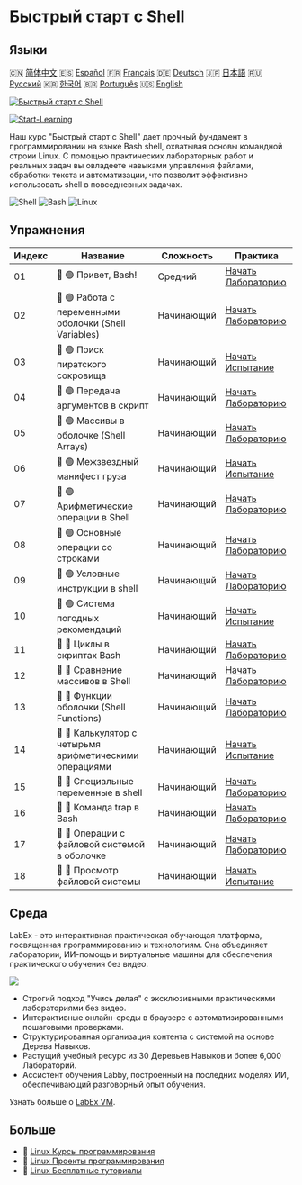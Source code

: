# Быстрый старт с Shell

## Языки

🇨🇳 [简体中文](README_zh.md) 🇪🇸 [Español](README_es.md) 🇫🇷 [Français](README_fr.md) 🇩🇪 [Deutsch](README_de.md) 🇯🇵 [日本語](README_ja.md) 🇷🇺 [Русский](README_ru.md) 🇰🇷 [한국어](README_ko.md) 🇧🇷 [Português](README_pt.md) 🇺🇸 [English](README.md) 

[![Быстрый старт с Shell](https://cover-creator.labex.io/quick-start-with-shell.png?lang=ru)](https://labex.io/ru/courses/quick-start-with-shell)

[![Start-Learning](https://img.shields.io/badge/Start-Learning-whitesmoke?style=for-the-badge)](https://labex.io/ru/courses/quick-start-with-shell)

Наш курс "Быстрый старт с Shell" дает прочный фундамент в программировании на языке Bash shell, охватывая основы командной строки Linux. С помощью практических лабораторных работ и реальных задач вы овладеете навыками управления файлами, обработки текста и автоматизации, что позволит эффективно использовать shell в повседневных задачах.

![Shell](https://img.shields.io/badge/Shell-whitesmoke?style=for-the-badge&logo=shell)
![Bash](https://img.shields.io/badge/Bash-whitesmoke?style=for-the-badge&logo=bash)
![Linux](https://img.shields.io/badge/Linux-whitesmoke?style=for-the-badge&logo=linux)


## Упражнения

|   Индекс | Название                                                | Сложность   | Практика                                                                                                                    |
|----------|---------------------------------------------------------|-------------|-----------------------------------------------------------------------------------------------------------------------------|
|       01 | 📖 🟢 Привет, Bash!                                     | Средний     | <a target='_blank' href='https://labex.io/ru/tutorials/linux-hello-bash-388809'>Начать Лабораторию</a>                      |
|       02 | 📖 🟢 Работа с переменными оболочки (Shell Variables)   | Начинающий  | <a target='_blank' href='https://labex.io/ru/tutorials/shell-working-with-shell-variables-388810'>Начать Лабораторию</a>    |
|       03 | 🎯 🟢 Поиск пиратского сокровища                        | Начинающий  | <a target='_blank' href='https://labex.io/ru/tutorials/shell-finding-the-pirate-s-treasure-388807'>Начать Испытание</a>     |
|       04 | 📖 🟢 Передача аргументов в скрипт                      | Начинающий  | <a target='_blank' href='https://labex.io/ru/tutorials/shell-passing-arguments-to-the-script-388811'>Начать Лабораторию</a> |
|       05 | 📖 🟢 Массивы в оболочке (Shell Arrays)                 | Начинающий  | <a target='_blank' href='https://labex.io/ru/tutorials/shell-shell-arrays-388812'>Начать Лабораторию</a>                    |
|       06 | 🎯 🟢 Межзвездный манифест груза                        | Начинающий  | <a target='_blank' href='https://labex.io/ru/tutorials/shell-interstellar-cargo-manifest-388869'>Начать Испытание</a>       |
|       07 | 📖 🟢 Арифметические операции в Shell                   | Начинающий  | <a target='_blank' href='https://labex.io/ru/tutorials/shell-arithmetic-operations-in-shell-388813'>Начать Лабораторию</a>  |
|       08 | 📖 🟢 Основные операции со строками                     | Начинающий  | <a target='_blank' href='https://labex.io/ru/tutorials/shell-basic-string-operations-388814'>Начать Лабораторию</a>         |
|       09 | 📖 🟢 Условные инструкции в shell                       | Начинающий  | <a target='_blank' href='https://labex.io/ru/tutorials/linux-conditional-statements-in-shell-388815'>Начать Лабораторию</a> |
|       10 | 🎯 🟢 Система погодных рекомендаций                     | Начинающий  | <a target='_blank' href='https://labex.io/ru/tutorials/shell-weather-advisory-system-388885'>Начать Испытание</a>           |
|       11 | 📖 🔵 Циклы в скриптах Bash                             | Начинающий  | <a target='_blank' href='https://labex.io/ru/tutorials/shell-bash-scripting-loops-388816'>Начать Лабораторию</a>            |
|       12 | 📖 🔵 Сравнение массивов в Shell                        | Начинающий  | <a target='_blank' href='https://labex.io/ru/tutorials/shell-comparing-arrays-in-shell-388817'>Начать Лабораторию</a>       |
|       13 | 📖 🔵 Функции оболочки (Shell Functions)                | Начинающий  | <a target='_blank' href='https://labex.io/ru/tutorials/shell-shell-functions-388818'>Начать Лабораторию</a>                 |
|       14 | 🎯 🔵 Калькулятор с четырьмя арифметическими операциями | Начинающий  | <a target='_blank' href='https://labex.io/ru/tutorials/shell-four-function-calculator-388893'>Начать Испытание</a>          |
|       15 | 📖 🔵 Специальные переменные в shell                    | Начинающий  | <a target='_blank' href='https://labex.io/ru/tutorials/shell-special-variables-in-shell-388819'>Начать Лабораторию</a>      |
|       16 | 📖 🔵 Команда trap в Bash                               | Начинающий  | <a target='_blank' href='https://labex.io/ru/tutorials/linux-bash-trap-command-388820'>Начать Лабораторию</a>               |
|       17 | 📖 🔵 Операции с файловой системой в оболочке           | Начинающий  | <a target='_blank' href='https://labex.io/ru/tutorials/shell-file-system-operations-in-shell-388821'>Начать Лабораторию</a> |
|       18 | 🎯 🔵 Просмотр файловой системы                         | Начинающий  | <a target='_blank' href='https://labex.io/ru/tutorials/shell-file-system-explorer-388898'>Начать Испытание</a>              |

## Среда

LabEx - это интерактивная практическая обучающая платформа, посвященная программированию и технологиям. Она объединяет лаборатории, ИИ-помощь и виртуальные машины для обеспечения практического обучения без видео.

![](https://tutorial-screenshot.getvm.io/images/vm-1725247253.png)

- Строгий подход "Учись делая" с эксклюзивными практическими лабораториями без видео.
- Интерактивные онлайн-среды в браузере с автоматизированными пошаговыми проверками.
- Структурированная организация контента с системой на основе Дерева Навыков.
- Растущий учебный ресурс из 30 Деревьев Навыков и более 6,000 Лабораторий.
- Ассистент обучения Labby, построенный на последних моделях ИИ, обеспечивающий разговорный опыт обучения.

Узнать больше о [LabEx VM](https://support.labex.io/using-labex/virtual-machine).

## Больше

- 🔗 [Linux Курсы программирования](https://github.com/labex-labs/awesome-programming-courses)
- 🔗 [Linux Проекты программирования](https://github.com/labex-labs/awesome-programming-projects)
- 🔗 [Linux Бесплатные туториалы](https://github.com/labex-labs/linux-free-tutorials)


